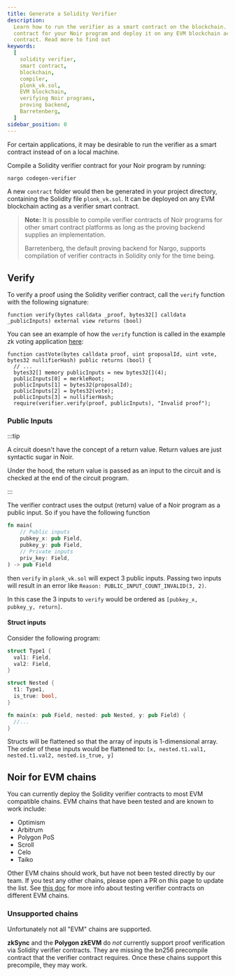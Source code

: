 ```yaml
---
title: Generate a Solidity Verifier
description:
  Learn how to run the verifier as a smart contract on the blockchain. Compile a Solidity verifier
  contract for your Noir program and deploy it on any EVM blockchain acting as a verifier smart
  contract. Read more to find out
keywords:
  [
    solidity verifier,
    smart contract,
    blockchain,
    compiler,
    plonk_vk.sol,
    EVM blockchain,
    verifying Noir programs,
    proving backend,
    Barretenberg,
  ]
sidebar_position: 0
---
```


For certain applications, it may be desirable to run the verifier as a smart contract instead of on
a local machine.

Compile a Solidity verifier contract for your Noir program by running:

```sh
nargo codegen-verifier
```

A new `contract` folder would then be generated in your project directory, containing the Solidity
file `plonk_vk.sol`. It can be deployed on any EVM blockchain acting as a verifier smart contract.

> **Note:** It is possible to compile verifier contracts of Noir programs for other smart contract
> platforms as long as the proving backend supplies an implementation.
>
> Barretenberg, the default proving backend for Nargo, supports compilation of verifier contracts in
> Solidity only for the time being.

## Verify

To verify a proof using the Solidity verifier contract, call the `verify` function with the
following signature:

```solidity
function verify(bytes calldata _proof, bytes32[] calldata _publicInputs) external view returns (bool)
```

You can see an example of how the `verify` function is called in the example zk voting application [here](https://github.com/noir-lang/noir-examples/blob/33e598c257e2402ea3a6b68dd4c5ad492bce1b0a/foundry-voting/src/zkVote.sol#L35):

```solidity
function castVote(bytes calldata proof, uint proposalId, uint vote, bytes32 nullifierHash) public returns (bool) {
  // ...
  bytes32[] memory publicInputs = new bytes32[](4);
  publicInputs[0] = merkleRoot;
  publicInputs[1] = bytes32(proposalId);
  publicInputs[2] = bytes32(vote);
  publicInputs[3] = nullifierHash;
  require(verifier.verify(proof, publicInputs), "Invalid proof");
```

### Public Inputs

:::tip

A circuit doesn't have the concept of a return value. Return values are just syntactic sugar in
Noir.

Under the hood, the return value is passed as an input to the circuit and is checked at the end of
the circuit program.

:::

The verifier contract uses the output (return) value of a Noir program as a public input. So if you
have the following function

```rust
fn main(
    // Public inputs
    pubkey_x: pub Field,
    pubkey_y: pub Field,
    // Private inputs
    priv_key: Field,
) -> pub Field
```

then `verify` in `plonk_vk.sol` will expect 3 public inputs. Passing two inputs will result in an
error like `Reason: PUBLIC_INPUT_COUNT_INVALID(3, 2)`.

In this case the 3 inputs to `verify` would be ordered as `[pubkey_x, pubkey_y, return]`.

#### Struct inputs

Consider the following program:

```rust
struct Type1 {
  val1: Field,
  val2: Field,
}

struct Nested {
  t1: Type1,
  is_true: bool,
}

fn main(x: pub Field, nested: pub Nested, y: pub Field) {
  //...
}
```

Structs will be flattened so that the array of inputs is 1-dimensional array. The order of these inputs would be flattened to: `[x, nested.t1.val1, nested.t1.val2, nested.is_true, y]`

## Noir for EVM chains

You can currently deploy the Solidity verifier contracts to most EVM compatible chains. EVM chains that have been tested and are known to work include:

- Optimism
- Arbitrum
- Polygon PoS
- Scroll
- Celo
- Taiko

Other EVM chains should work, but have not been tested directly by our team. If you test any other chains, please open a PR on this page to update the list. See [this doc](https://github.com/noir-lang/noir-starter/tree/main/with-foundry#testing-on-chain) for more info about testing verifier contracts on different EVM chains.

### Unsupported chains

Unfortunately not all "EVM" chains are supported.

**zkSync** and the **Polygon zkEVM** do _not_ currently support proof verification via Solidity verifier contracts. They are missing the bn256 precompile contract that the verifier contract requires. Once these chains support this precompile, they may work.
